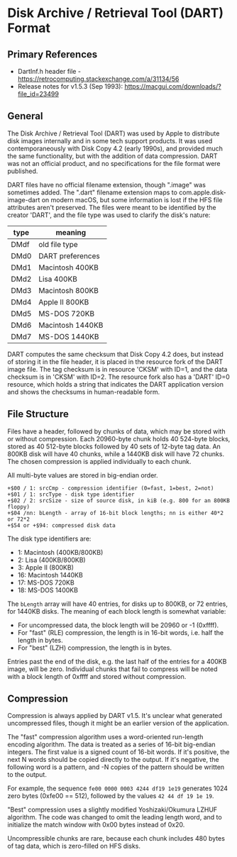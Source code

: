 # Disk Archive / Retrieval Tool (DART) Format #

## Primary References ##

 - DartInf.h header file - https://retrocomputing.stackexchange.com/a/31134/56
 - Release notes for v1.5.3 (Sep 1993): https://macgui.com/downloads/?file_id=23499

## General ##

The Disk Archive / Retrieval Tool (DART) was used by Apple to distribute disk images internally
and in some tech support products.  It was used contemporaneously with Disk Copy 4.2 (early 1990s),
and provided much the same functionality, but with the addition of data compression.  DART was
not an official product, and no specifications for the file format were published.

DART files have no official filename extension, though ".image" was sometimes added.  The ".dart"
filename extension maps to com.apple.disk-image-dart on modern macOS, but some information is
lost if the HFS file attributes aren't preserved.  The files were meant to be identified by the
creator 'DART', and the file type was used to clarify the disk's nature:

type | meaning
---- | -------
DMdf | old file type
DMd0 | DART preferences
DMd1 | Macintosh 400KB
DMd2 | Lisa 400KB
DMd3 | Macintosh 800KB
DMd4 | Apple II 800KB
DMd5 | MS-DOS 720KB
DMd6 | Macintosh 1440KB
DMd7 | MS-DOS 1440KB

DART computes the same checksum that Disk Copy 4.2 does, but instead of storing it in the file
header, it is placed in the resource fork of the DART image file.  The tag checksum is in
resource 'CKSM' with ID=1, and the data checksum is in 'CKSM' with ID=2.  The resource fork also
has a 'DART' ID=0 resource, which holds a string that indicates the DART application version and
shows the checksums in human-readable form.

## File Structure ##

Files have a header, followed by chunks of data, which may be stored with or without compression.
Each 20960-byte chunk holds 40 524-byte blocks, stored as 40 512-byte blocks followed by 40 sets
of 12-byte tag data.  An 800KB disk will have 40 chunks, while a 1440KB disk will have 72 chunks.
The chosen compression is applied individually to each chunk.

All multi-byte values are stored in big-endian order.

```
+$00 / 1: srcCmp - compression identifier (0=fast, 1=best, 2=not)
+$01 / 1: srcType - disk type identifier
+$02 / 2: srcSize - size of source disk, in kiB (e.g. 800 for an 800KB floppy)
+$04 /nn: bLength - array of 16-bit block lengths; nn is either 40*2 or 72*2
+$54 or +$94: compressed disk data
```

The disk type identifiers are:

 - 1: Macintosh (400KB/800KB)
 - 2: Lisa (400KB/800KB)
 - 3: Apple II (800KB)
 - 16: Macintosh 1440KB
 - 17: MS-DOS 720KB
 - 18: MS-DOS 1400KB

The `bLength` array will have 40 entries, for disks up to 800KB, or 72 entries, for 1440KB disks.
The meaning of each block length is somewhat variable:

 - For uncompressed data, the block length will be 20960 or -1 (0xffff).
 - For "fast" (RLE) compression, the length is in 16-bit words, i.e. half the length in bytes.
 - For "best" (LZH) compression, the length is in bytes.

Entries past the end of the disk, e.g. the last half of the entries for a 400KB image, will be
zero.  Individual chunks that fail to compress will be noted with a block length of 0xffff and
stored without compression.

## Compression ##

Compression is always applied by DART v1.5.  It's unclear what generated uncompressed files,
though it might be an earlier version of the application.

The "fast" compression algorithm uses a word-oriented run-length encoding algorithm.  The data is
treated as a series of 16-bit big-endian integers.  The first value is a signed count of 16-bit
words.  If it's positive, the next N words should be copied directly to the output.  If it's
negative, the following word is a pattern, and -N copies of the pattern should be written to the
output.

For example, the sequence `fe00 0000 0003 4244 df19 1e19` generates 1024 zero bytes (0xfe00 == 512),
followed by the values `42 44 df 19 1e 19`.

"Best" compression uses a slightly modified Yoshizaki/Okumura LZHUF algorithm.  The code was
changed to omit the leading length word, and to initialize the match window with 0x00 bytes
instead of 0x20.

Uncompressible chunks are rare, because each chunk includes 480 bytes of tag data, which is
zero-filled on HFS disks.
